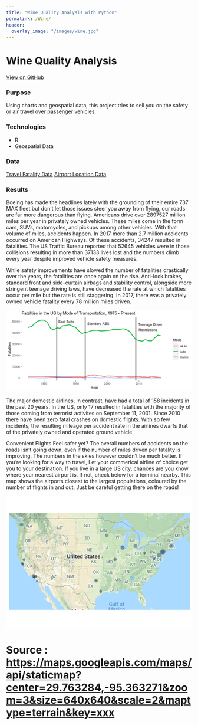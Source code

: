 ```yaml
---
title: "Wine Quality Analysis with Python"
permalink: /Wine/
header:
  overlay_image: "/images/wine.jpg"
---
```

# Wine Quality Analysis
[View on GitHub](https://github.com/midumass/DSC-640/tree/master/4.3) 

### Purpose
Using charts and geospatial data, this project tries to sell you on the safety or air travel over passenger vehicles.

### Technologies
* R
* Geospatial Data

### Data
[Travel Fatality Data](https://github.com/midumass/DSC-640/blob/master/4.3/fatalities_miles.xlsx) 
[Airport Location Data](https://github.com/midumass/DSC-640/blob/master/4.3/airports.csv)

### Results
Boeing has made the headlines lately with the grounding of their entire 737 MAX fleet but don’t let those issues steer you away from flying, our roads are far more dangerous than flying. Americans drive over 2897527 million miles per year in privately owned vehicles. These miles come in the form cars, SUVs, motorcycles, and pickups among other vehicles. With that volume of miles, accidents happen. In 2017 more than 2.7 million accidents occurred on American Highways. Of these accidents, 34247 resulted in fatalities. The US Traffic Bureau reported that 52645 vehicles were in those collisions resulting in more than 37133 lives lost and the numbers climb every year despite improved vehicle safety measures.

While safety improvements have slowed the number of fatalities drastically over the years, the fatalities are once again on the rise. Anti-lock brakes, standard front and side-curtain airbags and stability control, alongside more stringent teenage driving laws, have decreased the rate at which fatalities occur per mile but the rate is still staggering. In 2017, there was a privately owned vehicle fatality every 78 million miles driven.

![Airline vs Passenger Fatalities](images/DSC-640/safety.png)

The major domestic airlines, in contrast, have had a total of 158 incidents in the past 20 years. In the US, only 17 resulted in fatalities with the majority of those coming from terrorist activites on September 11, 2001. Since 2010 there have been zero fatal crashes on domestic flights. With so few incidents, the resulting mileage per accident rate in the airlines dwarfs that of the privately owned and operated ground vehicle.

Convenient Flights
Feel safer yet? The overall numbers of accidents on the roads isn’t going down, even if the number of miles driven per fatality is improving. The numbers in the skies however couldn’t be much better. If you’re looking for a way to travel, Let your commerical airline of choice get you to your destination. If you live in a large US city, chances are you know where your nearest airport is. If not, check below for a terminal nearby. This map shows the airports closest to the largest populations, coloured by the number of flights in and out. Just be careful getting there on the roads!

![Airport Locations](images/DSC-640/maps.png)

# Source : https://maps.googleapis.com/maps/api/staticmap?center=29.763284,-95.363271&zoom=3&size=640x640&scale=2&maptype=terrain&key=xxx
